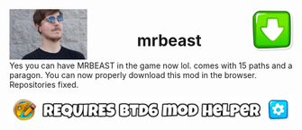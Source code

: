 <a href="https://github.com/MrGoopyDrawers/MrBeast-BTD6/raw/main/mrbeast.dll">
    <img align="left" alt="Icon" height="90" src="Icon.png">
    <img align="right" alt="Download" height="75" src="https://raw.githubusercontent.com/gurrenm3/BTD-Mod-Helper/master/BloonsTD6%20Mod%20Helper/Resources/DownloadBtn.png">
</a>

<h1 align="center">mrbeast</h1>

Yes you can have MRBEAST in the game now lol.
comes with 15 paths and a paragon.
You can now properly download this mod in the browser. Repositories fixed.

[![Requires BTD6 Mod Helper](https://raw.githubusercontent.com/gurrenm3/BTD-Mod-Helper/master/banner.png)](https://github.com/gurrenm3/BTD-Mod-Helper#readme)
